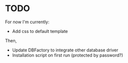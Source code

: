 # TODO

For now I'm currently:
- Add css to default template

Then,
- Update DBFactory to integrate other database driver
- Installation script on first run (protected by password?)
